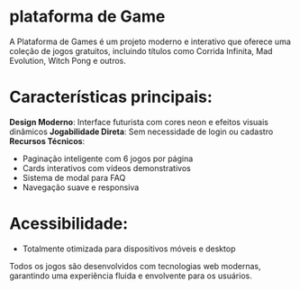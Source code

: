 # plataforma de Game

A Plataforma de Games é um projeto moderno e interativo que oferece uma coleção de jogos gratuitos, incluindo títulos como Corrida Infinita, Mad Evolution, Witch Pong e outros. 

# Características principais:

**Design Moderno**: Interface futurista com cores neon e efeitos visuais dinâmicos
**Jogabilidade Direta**: Sem necessidade de login ou cadastro
**Recursos Técnicos**:
  - Paginação inteligente com 6 jogos por página
  - Cards interativos com vídeos demonstrativos
  - Sistema de modal para FAQ
  - Navegação suave e responsiva
  
# **Acessibilidade**: 

- Totalmente otimizada para dispositivos móveis e desktop

Todos os jogos são desenvolvidos com tecnologias web modernas, garantindo uma experiência fluida e envolvente para os usuários.

